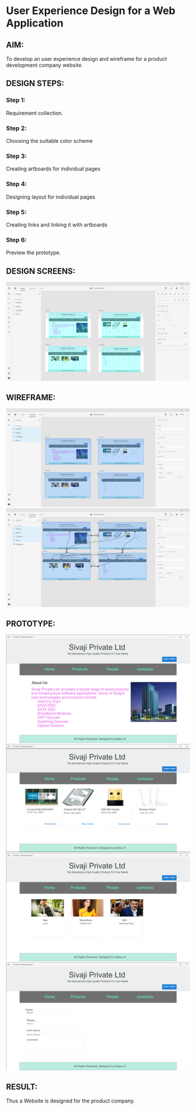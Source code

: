 # User Experience Design for a Web Application
## AIM:
To develop an user experience design and wireframe for a product development company website.

## DESIGN STEPS:
### Step 1: 
Requirement collection.
### Step 2:
Choosing the suitable color scheme
### Step 3:
Creating artboards for individual pages
### Step 4:
Designing layout for individual pages
### Step 5:
Creating links and linking it with artboards
### Step 6:
Preview the prototype.

## DESIGN SCREENS:

![output](./static/img/output1.png)

## WIREFRAME:

![output](./static/img/output2.png)
![output](./static/img/output3.png)

## PROTOTYPE:

![output](./static/img/output4.png)
![output](./static/img/output5.png)
![output](./static/img/output6.png)
![output](./static/img/output7.png)

## RESULT:
Thus a Website is designed for the product company.
